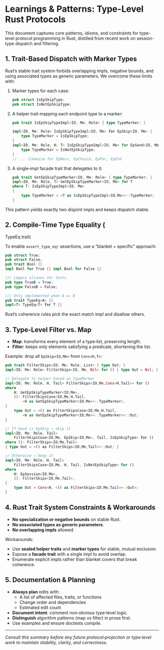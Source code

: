 # Learnings & Patterns: Type-Level Rust Protocols

This document captures core patterns, idioms, and constraints for type-level
protocol programming in Rust, distilled from recent work on session-type
dispatch and filtering.

## 1. Trait-Based Dispatch with Marker Types

Rust’s stable trait system forbids overlapping impls, negative bounds, and
using associated types as generic parameters. We overcome these limits with:

1. Marker types for each case:

   ```rust
   pub struct IsEpSkipType;
   pub struct IsNotEpSkipType;
   ```

2. A helper trait mapping each endpoint type to a marker:

   ```rust
   pub trait IsEpSkipTypeImpl<IO, Me: Role> { type TypeMarker; }

   impl<IO, Me: Role> IsEpSkipTypeImpl<IO, Me> for EpSkip<IO, Me> {
       type TypeMarker = IsEpSkipType;
   }
   impl<IO, Me: Role, H, T> IsEpSkipTypeImpl<IO, Me> for EpSend<IO, Me, H, T> {
       type TypeMarker = IsNotEpSkipType;
   }
   // ... likewise for EpRecv, EpChoice, EpPar, EpEnd
   ```

3. A single‐impl facade trait that delegates to it:

   ```rust
   pub trait GetEpSkipTypeMarker<IO, Me: Role> { type TypeMarker; }
   impl<IO, Me: Role, T> GetEpSkipTypeMarker<IO, Me> for T
   where T: IsEpSkipTypeImpl<IO, Me>
   {
       type TypeMarker = <T as IsEpSkipTypeImpl<IO,Me>>::TypeMarker;
   }
   ```

This pattern yields exactly two disjoint impls and keeps dispatch stable.

## 2. Compile‐Time Type Equality (

TypeEq
trait)

To enable `assert_type_eq!` assertions, use a “blanket + specific” approach:

```rust
pub struct True;
pub struct False;
pub trait Bool {}
impl Bool for True {} impl Bool for False {}

/// Legacy aliases for tests
pub type TrueB = True;
pub type FalseB = False;

/// Only implemented when A == B
pub trait TypeEq<A> {}
impl<T> TypeEq<T> for T {}
```

Rust’s coherence rules pick the exact match impl and disallow others.

## 3. Type‐Level Filter vs. Map

- **Map**: transforms every element of a type‐list, preserving length.
- **Filter**: keeps only elements satisfying a predicate, shortening the list.

Example: drop all `EpSkip<IO,Me>` from `Cons<H,T>`:

```rust
pub trait FilterSkips<IO, Me: Role, List> { type Out; }
impl<IO, Me: Role> FilterSkips<IO, Me, Nil> for () { type Out = Nil; }

// Delegate to helper based on TypeMarker
impl<IO, Me: Role, H, Tail> FilterSkips<IO,Me,Cons<H,Tail>> for ()
where
    H: GetEpSkipTypeMarker<IO,Me>,
    (): FilterSkipsCase<IO,Me,H,Tail,
        <H as GetEpSkipTypeMarker<IO,Me>>::TypeMarker>,
{
    type Out = <() as FilterSkipsCase<IO,Me,H,Tail,
        <H as GetEpSkipTypeMarker<IO,Me>>::TypeMarker>>::Out;
}

// If head is EpSkip → skip it
impl<IO, Me: Role, Tail>
    FilterSkipsCase<IO,Me, EpSkip<IO,Me>, Tail, IsEpSkipType> for ()
where (): FilterSkips<IO,Me,Tail>
{ type Out = <() as FilterSkips<IO,Me,Tail>>::Out; }

// Otherwise → keep it
impl<IO, Me: Role, H, Tail>
    FilterSkipsCase<IO,Me, H, Tail, IsNotEpSkipType> for ()
where
    H: EpSession<IO,Me>,
    (): FilterSkips<IO,Me,Tail>,
{
    type Out = Cons<H, <() as FilterSkips<IO,Me,Tail>>::Out>;
}
```

## 4. Rust Trait System Constraints & Workarounds

- **No specialization or negative bounds** on stable Rust.
- **No associated types as generic parameters**.
- **No overlapping impls** allowed.

Workarounds:

- Use **sealed helper traits** and **marker types** for stable, mutual exclusion.
- Expose a **facade trait** with a single impl to avoid overlap.
- Enumerate explicit impls rather than blanket covers that break coherence.

## 5. Documentation & Planning

- **Always plan** edits with:
  - A list of affected files, traits, or functions
  - Change order and dependencies
  - Estimated edit count
- **Document intent**: comment non‐obvious type‐level logic.
- **Distinguish** algorithm patterns (map vs filter) in prose first.
- Use examples and ensure doctests compile.

---
*Consult this summary before any future protocol‐projection or
type‐level work to maintain stability, clarity, and correctness.*
